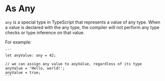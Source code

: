 # As Any

`any` is a special type in TypeScript that represents a value of any type. When a value is declared with the any type, the compiler will not perform any type checks or type inference on that value.

For example:

    ```
    let anyValue: any = 42;

    // we can assign any value to anyValue, regardless of its type
    anyValue = 'Hello, world!';
    anyValue = true;
    ```